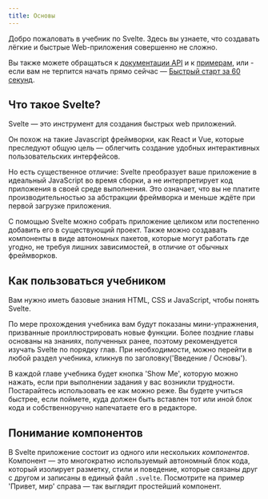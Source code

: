 ```yaml
---
title: Основы
---
```


Добро пожаловать в учебник по Svelte. Здесь вы узнаете, что создавать лёгкие и быстрые Web-приложения совершенно не сложно.

Вы также можете обращаться к [документации API](docs) и к [примерам](examples), или - если вам не терпится начать прямо сейчас — [Быстрый старт за 60 секунд](blog/the-easiest-way-to-get-started).


## Что такое Svelte?

Svelte — это инструмент для создания быстрых web приложений.

Он похож на такие Javascript фреймворки, как React и Vue, которые преследуют общую цель — облегчить создание удобных интерактивных пользовательских интерфейсов.

Но есть существенное отличие: Svelte преобразует ваше приложение в идеальный JavaScript во время сборки, а не интерпретирует код приложения в своей среде выполнения. Это означает, что вы не платите производительностью за абстракции фреймворка и меньше ждёте при первой загрузке приложения.

С помощью Svelte можно собрать приложение целиком или постепенно добавить его в существующий проект. Также можно создавать компоненты в виде автономных пакетов, которые могут работать где угодно, не требуя лишних зависимостей, в отличие от обычных фреймворков.


## Как пользоваться учебником

Вам нужно иметь базовые знания HTML, CSS и JavaScript, чтобы понять Svelte.

По мере прохождения учебника вам будут показаны мини-упражнения, призванные проиллюстрировать новые функции. Более поздние главы основаны на знаниях, полученных ранее, поэтому рекомендуется изучать Svelte по порядку глав. При необходимости, можно перейти в любой раздел учебника, кликнув по заголовку('Введение / Основы').

В каждой главе учебника будет кнопка 'Show Me', которую можно нажать, если при выполнении задания у вас возникли трудности. Постарайтесь использовать ее как можно реже. Вы будете учиться быстрее, если поймете, куда должен быть вставлен тот или иной блок кода и собственноручно напечатаете его в редакторе.


## Понимание компонентов

В Svelte приложение состоит из одного или нескольких *компонентов*. Компонент — это многократно используемый автономный блок кода, который изолирует разметку, стили и поведение, которые связаны друг с другом и записаны в единый файл `.svelte`. Посмотрите на пример 'Привет, мир' справа —  так выглядит простейший компонент.